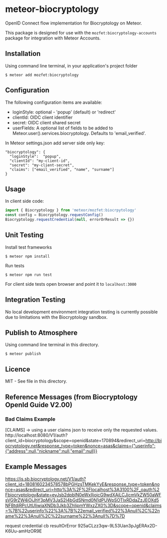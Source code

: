 # meteor-biocryptology

OpenID Connect flow implementation for Biocryptology on Meteor.

This package is designed for use with the ```mozfet:biocryptology-accounts``` package for integration with Meteor Accounts.

## Installation
Using command line terminal, in your application's project folder
```
$ meteor add mozfet:biocryptology
```

## Configuration

The following configuration items are available:
* loginStyle: optional - 'popup' (default) or 'redirect'
* clientId: OIDC client identifier
* secret: OIDC client shared secret
* userFields: A optional list of fields to be added to Meteor.user().services.biocryptology. Defaults to 'email_verified'.

In Meteor settings.json add server side only key:
```
"biocryptology": {
  "loginStyle":  "popup",
  "clientId": "my-client-id",
  "secret": "my-client-secret",
  "claims": ["email_verified", "name", "surname"]
}
```

## Usage

In client side code:
```js
import { Biocryptology } from 'meteor/mozfet:biocrpytology'
const config = Biocryptology.requestConfig()
Biocryptology.requestCredential(null, errorOrResult => {})
```

## Unit Testing

Install test frameworks
```
$ meteor npm install
```

Run tests
```
$ meteor npm run test
```

For client side tests open browser and point it to ```localhost:3000```

## Integration Testing

No local development environment integration testing is currently possible due to limitations with the Biocryptology sandbox.

## Publish to Atmosphere

Using command line terminal in this directory.
```
$ meteor publish
```

## Licence

MIT - See <LICENCE> file in this directory.

## Reference Messages (from Biocryptology OpenId Guide V2.00)

### Bad Claims Example

[CLAIMS] -> using a user claims json to receive only the requested values. http://localhost:8080/V1/auth?client_id=biocryptology&scope=openid&state=170894&redirect_uri=http://biocryptology.net&response_type=token&nonce=asas&claims={"userinfo":{"address":null,"nickname":null,"email":null}}

## Example Messages
https://is.sb.biocryptology.net/V1/auth?client_id=1808160234578578bPGHzsTMKekYyE&response_type=token&nonce=asas&redirect_uri=http%3A%2F%2Flocalhost%3A3100%2F_oauth%2Fbiocryptology&state=eyJsb2dpblN0eWxlIjoicG9wdXAiLCJjcmVkZW50aWFsVG9rZW4iOiJhY3pMV3JaS2I4bGdSNmd0N1dPUWpSOTlxRDdaZzJEOXd5NFBtdjRPcUtUIiwiaXNDb3Jkb3ZhIjpmYWxzZX0%3D&scope=openid&claims=%7B%22userinfo%22%3A%7B%22email_verified%22%3Anull%2C%22name%22%3Anull%2C%22surname%22%3Anull%7D%7D

request credential cb resultOrError 925aCLzz3qw-9L53Uan3pJgERAx2D-K6Uu-amHzOR9E
